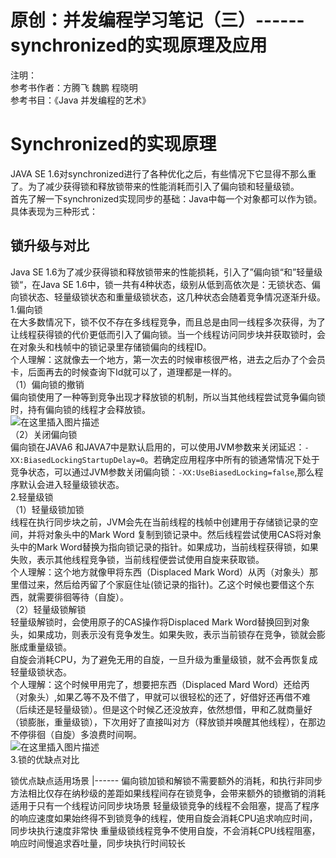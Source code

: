 # 原创：并发编程学习笔记（三）------synchronized的实现原理及应用

注明：<br/>
参考书作者：方腾飞 魏鹏 程晓明<br/>
参考书目：《Java 并发编程的艺术》

# Synchronized的实现原理

JAVA SE 1.6对synchronized进行了各种优化之后，有些情况下它显得不那么重了。为了减少获得锁和释放锁带来的性能消耗而引入了偏向锁和轻量级锁。<br/>
首先了解一下synchronized实现同步的基础：Java中每一个对象都可以作为锁。具体表现为三种形式：

## 锁升级与对比

Java SE 1.6为了减少获得锁和释放锁带来的性能损耗，引入了”偏向锁“和”轻量级锁“，在Java SE 1.6中，锁一共有4种状态，级别从低到高依次是：无锁状态、偏向锁状态、轻量级锁状态和重量级锁状态，这几种状态会随着竞争情况逐渐升级。<br/>
1.偏向锁<br/>
在大多数情况下，锁不仅不存在多线程竞争，而且总是由同一线程多次获得，为了让线程获得锁的代价更低而引入了偏向锁。当一个线程访问同步块并获取锁时，会在对象头和栈帧中的锁记录里存储锁偏向的线程ID。<br/>
个人理解：这就像去一个地方，第一次去的时候审核很严格，进去之后办了个会员卡，后面再去的时候查询下Id就可以了，道理都是一样的。<br/>
（1）偏向锁的撤销<br/>
偏向锁使用了一种等到竞争出现才释放锁的机制，所以当其他线程尝试竞争偏向锁时，持有偏向锁的线程才会释放锁。<br/>
<img alt="在这里插入图片描述" src="https://img-blog.csdnimg.cn/20190707223526742.png?x-oss-process=image/watermark,type_ZmFuZ3poZW5naGVpdGk,shadow_10,text_aHR0cHM6Ly9ibG9nLmNzZG4ubmV0L3poZW5nZG9uZzEyMzQ1,size_16,color_FFFFFF,t_70"/><br/>
（2）关闭偏向锁<br/>
偏向锁在JAVA6 和JAVA7中是默认启用的，可以使用JVM参数来关闭延迟：`-XX:BiasedLockingStartupDelay=0`。若确定应用程序中所有的锁通常情况下处于竞争状态，可以通过JVM参数关闭偏向锁：`-XX:UseBiasedLocking=false`,那么程序默认会进入轻量级锁状态。<br/>
2.轻量级锁<br/>
（1）轻量级锁加锁<br/>
线程在执行同步块之前，JVM会先在当前线程的栈帧中创建用于存储锁记录的空间，并将对象头中的Mark Word 复制到锁记录中。然后线程尝试使用CAS将对象头中的Mark Word替换为指向锁记录的指针。如果成功，当前线程获得锁，如果失败，表示其他线程竞争锁，当前线程便尝试使用自旋来获取锁。<br/>
个人理解：这个地方就像甲将东西（Displaced Mark Word）从丙（对象头）那里借过来，然后给丙留了个家庭住址(锁记录的指针)。乙这个时候也要借这个东西，就需要徘徊等待（自旋）。<br/>
（2）轻量级锁解锁<br/>
轻量级解锁时，会使用原子的CAS操作将Displaced Mark Word替换回到对象头，如果成功，则表示没有竞争发生。如果失败，表示当前锁存在竞争，锁就会膨胀成重量级锁。<br/>
自旋会消耗CPU，为了避免无用的自旋，一旦升级为重量级锁，就不会再恢复成轻量级锁状态。<br/>
个人理解：这个时候甲用完了，想要把东西（Displaced Mard Word）还给丙（对象头）,如果乙等不及不借了，甲就可以很轻松的还了，好借好还再借不难（后续还是轻量级锁）。但是这个时候乙还没放弃，依然想借，甲和乙就商量好（锁膨胀，重量级锁），下次用好了直接叫对方（释放锁并唤醒其他线程），在那边不停徘徊（自旋）多浪费时间啊。<br/>
<img alt="在这里插入图片描述" src="https://img-blog.csdnimg.cn/20190707235159328.png?x-oss-process=image/watermark,type_ZmFuZ3poZW5naGVpdGk,shadow_10,text_aHR0cHM6Ly9ibG9nLmNzZG4ubmV0L3poZW5nZG9uZzEyMzQ1,size_16,color_FFFFFF,t_70"/><br/>
3.锁的优缺点对比

<th align="center">锁</th><th align="center">优点</th><th align="center">缺点</th><th align="center">适用场景</th>
|------
<td align="center">偏向锁</td><td align="center">加锁和解锁不需要额外的消耗，和执行非同步方法相比仅存在纳秒级的差距</td><td align="center">如果线程间存在锁竞争，会带来额外的锁撤销的消耗</td><td align="center">适用于只有一个线程访问同步块场景</td>
<td align="center">轻量级锁</td><td align="center">竞争的线程不会阻塞，提高了程序的响应速度</td><td align="center">如果始终得不到锁竞争的线程，使用自旋会消耗CPU</td><td align="center">追求响应时间，同步块执行速度非常快</td>
<td align="center">重量级锁</td><td align="center">线程竞争不使用自旋，不会消耗CPU</td><td align="center">线程阻塞，响应时间慢</td><td align="center">追求吞吐量，同步块执行时间较长</td>
